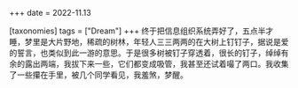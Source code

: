 +++
date = 2022-11.13

[taxonomies]
tags = ["Dream"]
+++ 
终于把信息组织系统弄好了，五点半才睡，梦里是大片野地，稀疏的树林，年轻人三三两两的在大树上钉钉子，据说是爱的誓言，也类似到此一游的意思。于是很多树被钉子穿透着，很长的钉子，绰绰有余的露出两端，我拔下来一些，它们都变成吸管，我甚至还试着嘬了两口。我收集了一些攥在手里，被几个同学看见，我羞煞，梦醒。